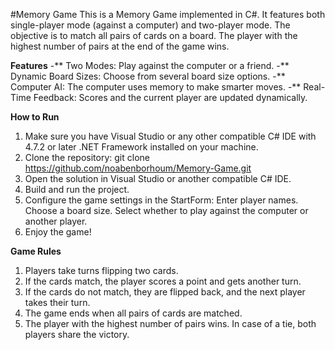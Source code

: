 #Memory Game
This is a Memory Game implemented in C#. It features both single-player mode (against a computer) and two-player mode. The objective is to match all pairs of cards on a board. The player with the highest number of pairs at the end of the game wins.

**Features**
-** Two Modes: Play against the computer or a friend.
-** Dynamic Board Sizes: Choose from several board size options.
-** Computer AI: The computer uses memory to make smarter moves.
-** Real-Time Feedback: Scores and the current player are updated dynamically.

**How to Run**
1. Make sure you have Visual Studio or any other compatible C# IDE with 4.7.2 or later .NET Framework installed on your machine.
2. Clone the repository: git clone https://github.com/noabenborhoum/Memory-Game.git
3. Open the solution in Visual Studio or another compatible C# IDE.
4. Build and run the project.
5. Configure the game settings in the StartForm:
Enter player names.
Choose a board size.
Select whether to play against the computer or another player.
6. Enjoy the game!

**Game Rules**
1. Players take turns flipping two cards.
2. If the cards match, the player scores a point and gets another turn.
3. If the cards do not match, they are flipped back, and the next player takes their turn.
4. The game ends when all pairs of cards are matched.
5. The player with the highest number of pairs wins. In case of a tie, both players share the victory.
